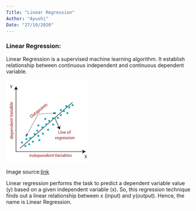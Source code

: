 ```yaml
---
Title: "Linear Regression"
Author: "Ayushi"
Date: "27/10/2020"
---
```


### Linear Regression:
Linear Regression is a supervised machine learning algorithm. It establish relationship between continuous independent and continuous dependent variable.

![](LR.png)

Image source:[link](https://www.javatpoint.com/linear-regression-in-machine-learning)

Linear regression performs the task to predict a dependent variable value (y) based on a given independent variable (x). So, this regression technique finds out a linear relationship between x (input) and y(output). Hence, the name is Linear Regression.
